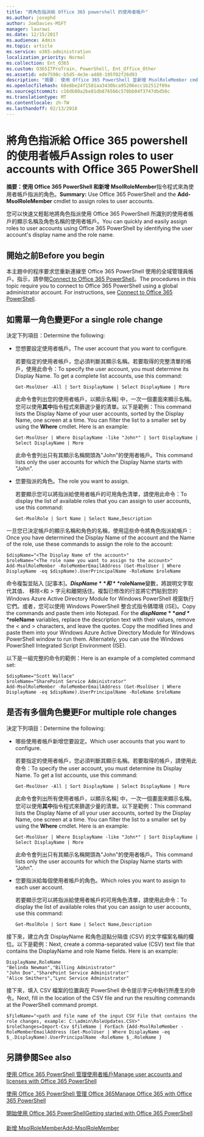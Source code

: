 ```yaml
---
title: "將角色指派給 Office 365 powershell 的使用者帳戶"
ms.author: josephd
author: JoeDavies-MSFT
manager: laurawi
ms.date: 12/15/2017
ms.audience: Admin
ms.topic: article
ms.service: o365-administration
localization_priority: Normal
ms.collection: Ent_O365
ms.custom: O365ITProTrain, PowerShell, Ent_Office_Other
ms.assetid: ede7598c-b5d5-4e3e-a488-195f02f26d93
description: "摘要： 使用 Office 365 PowerShell 並新增 MsolRoleMember cmdlet 來為使用者帳戶指派的角色。"
ms.openlocfilehash: 68e8be24f1581aa3430bca95206ecc1b2512f09a
ms.sourcegitcommit: c16db80a2be81db876566c578bb04f3747dbd50c
ms.translationtype: MT
ms.contentlocale: zh-TW
ms.lasthandoff: 02/13/2018
---
```

# <a name="assign-roles-to-user-accounts-with-office-365-powershell"></a><span data-ttu-id="3d3ea-103">將角色指派給 Office 365 powershell 的使用者帳戶</span><span class="sxs-lookup"><span data-stu-id="3d3ea-103">Assign roles to user accounts with Office 365 PowerShell</span></span>

 <span data-ttu-id="3d3ea-104">**摘要：**使用 Office 365 PowerShell 和**新增 MsolRoleMember**指令程式來為使用者帳戶指派的角色。</span><span class="sxs-lookup"><span data-stu-id="3d3ea-104">**Summary:** Use Office 365 PowerShell and the **Add-MsolRoleMember** cmdlet to assign roles to user accounts.</span></span>
  
<span data-ttu-id="3d3ea-105">您可以快速又輕鬆地將角色指派使用 Office 365 PowerShell 所識別的使用者帳戶的顯示名稱及角色名稱的使用者帳戶。</span><span class="sxs-lookup"><span data-stu-id="3d3ea-105">You can quickly and easily assign roles to user accounts using Office 365 PowerShell by identifying the user account's display name and the role name.</span></span>
  
## <a name="before-you-begin"></a><span data-ttu-id="3d3ea-106">開始之前</span><span class="sxs-lookup"><span data-stu-id="3d3ea-106">Before you begin</span></span>

<span data-ttu-id="3d3ea-p101">本主題中的程序要求您重新連線至 Office 365 PowerShell 使用的全域管理員帳戶。指示，請參閱[Connect to Office 365 PowerShell](connect-to-office-365-powershell.md)。</span><span class="sxs-lookup"><span data-stu-id="3d3ea-p101">The procedures in this topic require you to connect to Office 365 PowerShell using a global administrator account. For instructions, see [Connect to Office 365 PowerShell](connect-to-office-365-powershell.md).</span></span>
  
## <a name="for-a-single-role-change"></a><span data-ttu-id="3d3ea-109">如需單一角色變更</span><span class="sxs-lookup"><span data-stu-id="3d3ea-109">For a single role change</span></span>

<span data-ttu-id="3d3ea-110">決定下列項目：</span><span class="sxs-lookup"><span data-stu-id="3d3ea-110">Determine the following:</span></span>
  
- <span data-ttu-id="3d3ea-111">您想要設定使用者帳戶。</span><span class="sxs-lookup"><span data-stu-id="3d3ea-111">The user account that you want to configure.</span></span>
    
    <span data-ttu-id="3d3ea-p102">若要指定的使用者帳戶，您必須判斷其顯示名稱。若要取得的完整清單的帳戶，使用此命令：</span><span class="sxs-lookup"><span data-stu-id="3d3ea-p102">To specify the user account, you must determine its Display Name. To get a complete list accounts, use this command:</span></span>
    
  ```
  Get-MsolUser -All | Sort DisplayName | Select DisplayName | More
  ```

    <span data-ttu-id="3d3ea-p103">此命令會列出您的使用者帳戶，以顯示名稱] 中，一次一個畫面來顯示名稱。您可以使用**其中**指令程式來篩選少量的清單。以下是範例：</span><span class="sxs-lookup"><span data-stu-id="3d3ea-p103">This command lists the Display Name of your user accounts, sorted by the Display Name, one screen at a time. You can filter the list to a smaller set by using the **Where** cmdlet. Here is an example:</span></span>
    
  ```
  Get-MsolUser | Where DisplayName -like "John*" | Sort DisplayName | Select DisplayName | More
  ```

    <span data-ttu-id="3d3ea-117">此命令會列出只有其顯示名稱開頭為"John"的使用者帳戶。</span><span class="sxs-lookup"><span data-stu-id="3d3ea-117">This command lists only the user accounts for which the Display Name starts with "John".</span></span>
    
- <span data-ttu-id="3d3ea-118">您要指派的角色。</span><span class="sxs-lookup"><span data-stu-id="3d3ea-118">The role you want to assign.</span></span>
    
    <span data-ttu-id="3d3ea-119">若要顯示您可以將指派給使用者帳戶的可用角色清單，請使用此命令：</span><span class="sxs-lookup"><span data-stu-id="3d3ea-119">To display the list of available roles that you can assign to user accounts, use this command:</span></span>
    
  ```
  Get-MsolRole | Sort Name | Select Name,Description
  ```

<span data-ttu-id="3d3ea-120">一旦您已決定帳戶的顯示名稱和角色的名稱，使用這些命令將角色指派給帳戶：</span><span class="sxs-lookup"><span data-stu-id="3d3ea-120">Once you have determined the Display Name of the account and the Name of the role, use these commands to assign the role to the account:</span></span>
  
```
$dispName="<The Display Name of the account>"
$roleName="<The role name you want to assign to the account>"
Add-MsolRoleMember -RoleMemberEmailAddress (Get-MsolUser | Where DisplayName -eq $dispName).UserPrincipalName -RoleName $roleName
```

<span data-ttu-id="3d3ea-p104">命令複製並貼入 [記事本]。**$DispName**和**$roleName**變數，將說明文字取代其值、 移除\<和 > 字元和離開括住。複製已修改的行並將它們貼到您的 Windows Azure Active Directory Module for Windows PowerShell 視窗執行它們。或者，您可以使用 Windows PowerShell 整合式指令碼環境 (ISE)。</span><span class="sxs-lookup"><span data-stu-id="3d3ea-p104">Copy the commands and paste them into Notepad. For the **$dispName** and **$roleName** variables, replace the description text with their values, remove the \< and > characters, and leave the quotes. Copy the modified lines and paste them into your Windows Azure Active Directory Module for Windows PowerShell window to run them. Alternately, you can use the Windows PowerShell Integrated Script Environment (ISE).</span></span>
  
<span data-ttu-id="3d3ea-125">以下是一組完整的命令的範例：</span><span class="sxs-lookup"><span data-stu-id="3d3ea-125">Here is an example of a completed command set:</span></span>
  
```
$dispName="Scott Wallace"
$roleName="SharePoint Service Administrator"
Add-MsolRoleMember -RoleMemberEmailAddress (Get-MsolUser | Where DisplayName -eq $dispName).UserPrincipalName -RoleName $roleName
```

## <a name="for-multiple-role-changes"></a><span data-ttu-id="3d3ea-126">是否有多個角色變更</span><span class="sxs-lookup"><span data-stu-id="3d3ea-126">For multiple role changes</span></span>

<span data-ttu-id="3d3ea-127">決定下列項目：</span><span class="sxs-lookup"><span data-stu-id="3d3ea-127">Determine the following:</span></span>
  
- <span data-ttu-id="3d3ea-128">哪些使用者帳戶新增您要設定。</span><span class="sxs-lookup"><span data-stu-id="3d3ea-128">Which user accounts that you want to configure.</span></span>
    
    <span data-ttu-id="3d3ea-p105">若要指定的使用者帳戶，您必須判斷其顯示名稱。若要取得的帳戶，請使用此命令：</span><span class="sxs-lookup"><span data-stu-id="3d3ea-p105">To specify the user account, you must determine its Display Name. To get a list accounts, use this command:</span></span>
    
  ```
  Get-MsolUser -All | Sort DisplayName | Select DisplayName | More
  ```

    <span data-ttu-id="3d3ea-p106">此命令會列出所有使用者帳戶，以顯示名稱] 中，一次一個畫面來顯示名稱。您可以使用**其中**指令程式來篩選少量的清單。以下是範例：</span><span class="sxs-lookup"><span data-stu-id="3d3ea-p106">This command lists the Display Name of all your user accounts, sorted by the Display Name, one screen at a time. You can filter the list to a smaller set by using the **Where** cmdlet. Here is an example:</span></span>
    
  ```
  Get-MsolUser | Where DisplayName -like "John*" | Sort DisplayName | Select DisplayName | More
  ```

    <span data-ttu-id="3d3ea-134">此命令會列出只有其顯示名稱開頭為"John"的使用者帳戶。</span><span class="sxs-lookup"><span data-stu-id="3d3ea-134">This command lists only the user accounts for which the Display Name starts with "John".</span></span>
    
- <span data-ttu-id="3d3ea-135">您要指派給每個使用者帳戶的角色。</span><span class="sxs-lookup"><span data-stu-id="3d3ea-135">Which roles you want to assign to each user account.</span></span>
    
    <span data-ttu-id="3d3ea-136">若要顯示您可以將指派給使用者帳戶的可用角色清單，請使用此命令：</span><span class="sxs-lookup"><span data-stu-id="3d3ea-136">To display the list of available roles that you can assign to user accounts, use this command:</span></span>
    
  ```
  Get-MsolRole | Sort Name | Select Name,Description
  ```

<span data-ttu-id="3d3ea-p107">接下來，建立內含 DisplayName 和角色逗點分隔值 (CSV) 的文字檔案名稱的欄位。以下是範例：</span><span class="sxs-lookup"><span data-stu-id="3d3ea-p107">Next, create a comma-separated value (CSV) text file that contains the DisplayName and role Name fields. Here is an example:</span></span>
  
```
DisplayName,RoleName
"Belinda Newman","Billing Administrator"
"John Doe","SharePoint Service Administrator"
"Alice Smithers","Lync Service Administrator"
```

<span data-ttu-id="3d3ea-139">接下來，填入 CSV 檔案的位置與在 PowerShell 命令提示字元中執行所產生的命令。</span><span class="sxs-lookup"><span data-stu-id="3d3ea-139">Next, fill in the location of the CSV file and run the resulting commands at the PowerShell command prompt.</span></span>
  
```
$fileName="<path and file name of the input CSV file that contains the role changes, example: C:\admin\RoleUpdates.CSV>"
$roleChanges=Import-Csv $fileName | ForEach {Add-MsolRoleMember -RoleMemberEmailAddress (Get-MsolUser | Where DisplayName -eq $_.DisplayName).UserPrincipalName -RoleName $_.RoleName }

```

## <a name="see-also"></a><span data-ttu-id="3d3ea-140">另請參閱</span><span class="sxs-lookup"><span data-stu-id="3d3ea-140">See also</span></span>

#### 

[<span data-ttu-id="3d3ea-141">使用 Office 365 PowerShell 管理使用者帳戶</span><span class="sxs-lookup"><span data-stu-id="3d3ea-141">Manage user accounts and licenses with Office 365 PowerShell</span></span>](manage-user-accounts-and-licenses-with-office-365-powershell.md)
  
[<span data-ttu-id="3d3ea-142">使用 Office 365 PowerShell 管理 Office 365</span><span class="sxs-lookup"><span data-stu-id="3d3ea-142">Manage Office 365 with Office 365 PowerShell</span></span>](manage-office-365-with-office-365-powershell.md)
  
[<span data-ttu-id="3d3ea-143">開始使用 Office 365 PowerShell</span><span class="sxs-lookup"><span data-stu-id="3d3ea-143">Getting started with Office 365 PowerShell</span></span>](getting-started-with-office-365-powershell.md)
#### 

[<span data-ttu-id="3d3ea-144">新增 MsolRoleMember</span><span class="sxs-lookup"><span data-stu-id="3d3ea-144">Add-MsolRoleMember</span></span>](https://msdn.microsoft.com/library/dn194120.aspx)

